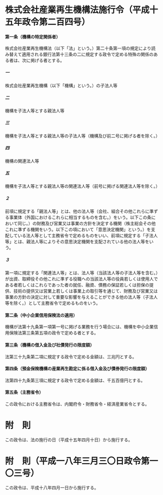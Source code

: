 # 株式会社産業再生機構法施行令（平成十五年政令第二百四号）
#### 第一条（機構の特定関係者）
株式会社産業再生機構法（以下「法」という。）第二十条第一項の規定により読み替えて適用される銀行法第十三条の二に規定する政令で定める特殊の関係のある者は、次に掲げる者とする。
##### 一
株式会社産業再生機構（以下「機構」という。）の子法人等
##### 二
機構を子法人等とする親法人等
##### 三
機構を子法人等とする親法人等の子法人等（機構及び前二号に掲げる者を除く。）
##### 四
機構の関連法人等
##### 五
機構を子法人等とする親法人等の関連法人等（前号に掲げる関連法人等を除く。）
##### ２
前項に規定する「親法人等」とは、他の法人等（会社、組合その他これらに準ずる事業体（外国におけるこれらに相当するものを含む。）をいう。以下この条において同じ。）の財務及び営業又は事業の方針を決定する機関（株主総会その他これに準ずる機関をいう。以下この項において「意思決定機関」という。）を支配している法人等として主務省令で定めるものをいい、前項に規定する「子法人等」とは、親法人等によりその意思決定機関を支配されている他の法人等をいう。
##### ３
第一項に規定する「関連法人等」とは、法人等（当該法人等の子法人等を含む。）が出資、取締役その他これに準ずる役職への当該法人等の役員若しくは使用人である者若しくはこれらであった者の就任、融資、債務の保証若しくは担保の提供、技術の提供又は営業上若しくは事業上の取引等を通じて、財務及び営業又は事業の方針の決定に対して重要な影響を与えることができる他の法人等（子法人等を除く。）として主務省令で定めるものをいう。
#### 第二条（中小企業信用保険法の適用）
機構が法第十九条第一項第一号に掲げる業務を行う場合には、機構を中小企業信用保険法第三条第五項の政令で定める者とする。
#### 第三条（機構の借入金及び社債発行の限度額）
法第三十九条第二項に規定する政令で定める金額は、三兆円とする。
#### 第四条（預金保険機構の産業再生勘定に係る借入金及び債券発行の限度額）
法第四十九条第三項に規定する政令で定める金額は、千五百億円とする。
#### 第五条（主務省令）
この政令における主務省令は、内閣府令・財務省令・経済産業省令とする。
# 附　則
この政令は、法の施行の日（平成十五年四月十日）から施行する。
# 附　則（平成一八年三月三〇日政令第一〇三号）
この政令は、平成十八年四月一日から施行する。
